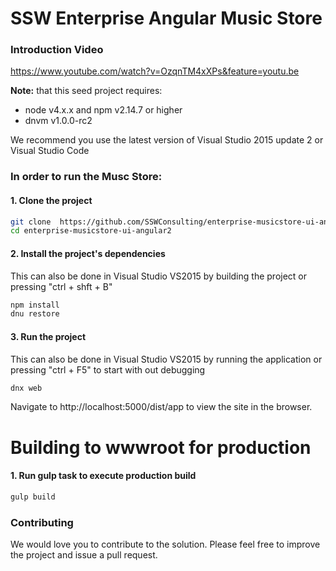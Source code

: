 # SSW Enterprise Angular Music Store
### Introduction Video
https://www.youtube.com/watch?v=OzqnTM4xXPs&feature=youtu.be 

**Note:** that this seed project requires:
- node v4.x.x and npm v2.14.7 or higher
- dnvm  v1.0.0-rc2 

We recommend you use the latest version of Visual Studio 2015 update 2 or Visual Studio Code

### In order to run the Musc Store:
#### 1. Clone the project
```bash
git clone  https://github.com/SSWConsulting/enterprise-musicstore-ui-angular2
cd enterprise-musicstore-ui-angular2
```
#### 2. Install the project's dependencies
This can also be done in Visual Studio VS2015 by building the project or pressing "ctrl + shft + B"
```bash
npm install
dnu restore
```
#### 3. Run the project
This can also be done in Visual Studio VS2015 by running the application or pressing "ctrl + F5" to start with out debugging
```bash
dnx web
```
Navigate to http://localhost:5000/dist/app to view the site in the browser.

# Building to wwwroot for production

#### 1. Run gulp task to execute production build
```bash
gulp build
```

### Contributing 
We would love you to contribute to the solution. Please feel free to improve the project and issue a pull request.

    




    
    
